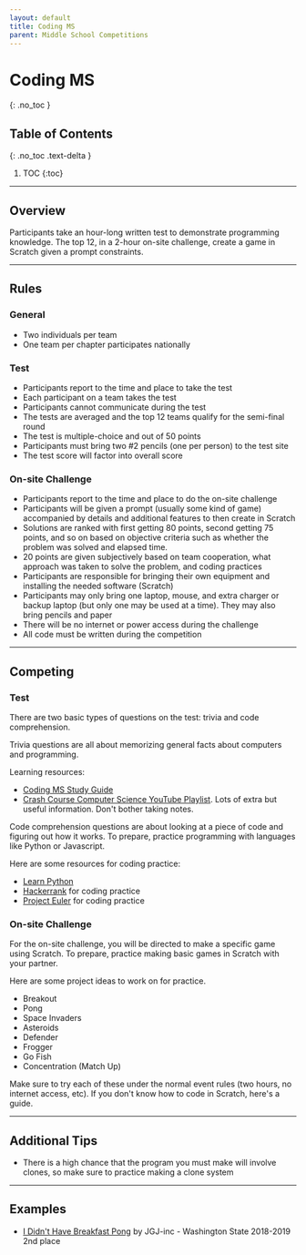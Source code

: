 ```yaml
---
layout: default
title: Coding MS
parent: Middle School Competitions
---
```


# Coding MS
{: .no_toc }

## Table of Contents
{: .no_toc .text-delta }

1. TOC
{:toc}

---

## Overview

Participants take an hour-long written test to demonstrate programming knowledge. The top 12, in a 2-hour on-site challenge, create a game in Scratch given a prompt constraints.

---

## Rules

### General

- Two individuals per team
- One team per chapter participates nationally

### Test

- Participants report to the time and place to take the test
- Each participant on a team takes the test
- Participants cannot communicate during the test
- The tests are averaged and the top 12 teams qualify for the semi-final round
- The test is multiple-choice and out of 50 points
- Participants must bring two #2 pencils (one per person) to the test site
- The test score will factor into overall score

### On-site Challenge

- Participants report to the time and place to do the on-site challenge
- Participants will be given a prompt (usually some kind of game) accompanied by details and additional features to then create in Scratch
- Solutions are ranked with first getting 80 points, second getting 75 points, and so on based on objective criteria such as whether the problem was solved and elapsed time.
- 20 points are given subjectively based on team cooperation, what approach was taken to solve the problem, and coding practices
- Participants are responsible for bringing their own equipment and installing the needed software (Scratch)
- Participants may only bring one laptop, mouse, and extra charger or backup laptop (but only one may be used at a time). They may also bring pencils and paper
- There will be no internet or power access during the challenge
- All code must be written during the competition

---

## Competing

### Test

There are two basic types of questions on the test: trivia and code comprehension.

Trivia questions are all about memorizing general facts about computers and programming.

Learning resources:

- [Coding MS Study Guide](https://j-nac.github.io/TSA-Reference/guides/coding-ms-study-guide.html)
- [Crash Course Computer Science YouTube Playlist](https://www.youtube.com/watch?v=tpIctyqH29Q&list=PL8dPuuaLjXtNlUrzyH5r6jN9ulIgZBpdo). Lots of extra but useful information. Don't bother taking notes.

Code comprehension questions are about looking at a piece of code and figuring out how it works. To prepare, practice programming with languages like Python or Javascript.

Here are some resources for coding practice:

- [Learn Python](https://www.learnpython.org/)
- [Hackerrank](https://www.hackerrank.com/) for coding practice
- [Project Euler](https://projecteuler.net/) for coding practice

### On-site Challenge

For the on-site challenge, you will be directed to make a specific game using Scratch. To prepare, practice making basic games in Scratch with your partner.

Here are some project ideas to work on for practice.

- Breakout
- Pong
- Space Invaders
- Asteroids
- Defender
- Frogger
- Go Fish
- Concentration (Match Up)

Make sure to try each of these under the normal event rules (two hours, no internet access, etc). If you don't know how to code in Scratch, here's a guide.

---

## Additional Tips

- There is a high chance that the program you must make will involve clones, so make sure to practice making a clone system

---

## Examples

- [I Didn't Have Breakfast Pong](https://scratch.mit.edu/projects/298590650) by JGJ-inc - Washington State 2018-2019 2nd place
